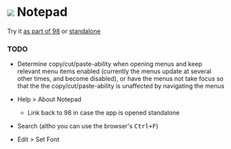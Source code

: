 
# ![](../../images/icons/Notepad-32x32.png) Notepad

Try it [as part of 98](https://98.js.org/) or [standalone](https://98.js.org/programs/Notepad/)


### TODO

* Determine copy/cut/paste-ability when opening menus and keep relevant menu items enabled (currently the menus update at several other times, and become disabled), or have the menus not take focus so that the the copy/cut/paste-ability is unaffected by navigating the menus

* Help > About Notepad
  * Link back to 98 in case the app is opened standalone

* Search (altho you can use the browser's <kbd>Ctrl+F</kbd>)

* Edit > Set Font
